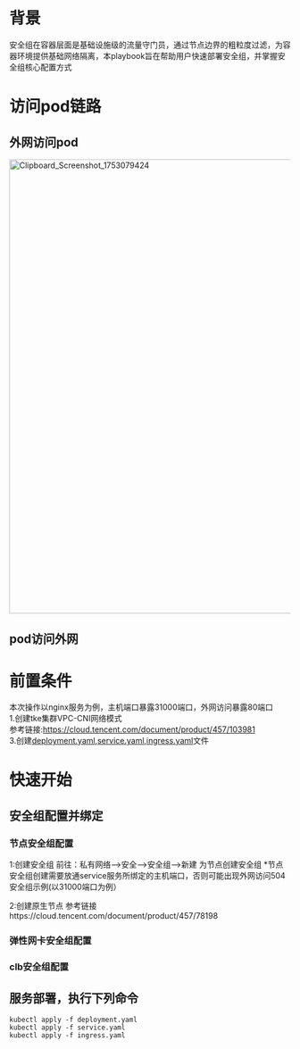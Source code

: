 # 背景
安全组在容器层面是基础设施级的流量守门员，通过节点边界的粗粒度过滤，为容器环境提供基础网络隔离，本playbook旨在帮助用户快速部署安全组，并掌握安全组核心配置方式
# 访问pod链路
## 外网访问pod
[<img width="3319" height="814" alt="Clipboard_Screenshot_1753079424" src="https://github.com/user-attachments/assets/3144ec71-4619-4426-8917-f0ba243226ae" />
](https://github.com/aliantli/sg_playbook/blob/8ce1a37c90a6d63067dca56699b4b6f8c587666b/VPC-CNI%E4%B8%8B%E5%AE%89%E5%85%A8%E7%BB%84%E5%AE%9E%E8%B7%B5/image/1.png)
## pod访问外网

# 前置条件
本次操作以nginx服务为例，主机端口暴露31000端口，外网访问暴露80端口<br>
1.创建tke集群VPC-CNI网络模式<br>
参考链接:https://cloud.tencent.com/document/product/457/103981 <br>
3.创建[deployment.yaml](https://github.com/aliantli/sg_playbook/blob/6b6b9cfb132f7a3a261bcfe9fe93607bbda99a2c/VPC-CNI%E4%B8%8B%E5%AE%89%E5%85%A8%E7%BB%84%E5%AE%9E%E8%B7%B5/deployment.yaml),[service.yaml](https://github.com/aliantli/sg_playbook/blob/6b6b9cfb132f7a3a261bcfe9fe93607bbda99a2c/VPC-CNI%E4%B8%8B%E5%AE%89%E5%85%A8%E7%BB%84%E5%AE%9E%E8%B7%B5/service.yaml),[ingress.yaml](https://github.com/aliantli/sg_playbook/blob/6b6b9cfb132f7a3a261bcfe9fe93607bbda99a2c/VPC-CNI%E4%B8%8B%E5%AE%89%E5%85%A8%E7%BB%84%E5%AE%9E%E8%B7%B5/ingress.yaml)文件<br>

# 快速开始
## 安全组配置并绑定
### 节点安全组配置
1:创建安全组
前往：私有网络-->安全-->安全组-->新建 为节点创建安全组
*节点安全组创建需要放通service服务所绑定的主机端口，否则可能出现外网访问504
安全组示例(以31000端口为例）

2:创建原生节点
参考链接https://cloud.tencent.com/document/product/457/78198 

### 弹性网卡安全组配置
### clb安全组配置
## 服务部署，执行下列命令<br>
```
kubectl apply -f deployment.yaml
kubectl apply -f service.yaml
kubectl apply -f ingress.yaml
```
